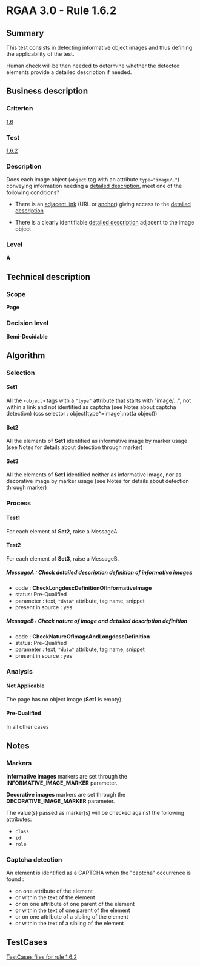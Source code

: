 # RGAA 3.0 -  Rule 1.6.2

## Summary

This test consists in detecting informative object images and thus defining the applicability of the test.

Human check will be then needed to determine whether the detected elements provide a detailed description if needed.

## Business description

### Criterion

[1.6](http://asqatasun.github.io/RGAA--3.0--EN/RGAA3.0_Criteria_English_version_v1.html#crit-1-6)

### Test

[1.6.2](http://asqatasun.github.io/RGAA--3.0--EN/RGAA3.0_Criteria_English_version_v1.html#test-1-6-2)

### Description
Does each image object
    (<code>object</code> tag with an attribute <code>type="image/…"</code>)
    conveying information needing a <a href="http://asqatasun.github.io/RGAA--3.0--EN/RGAA3.0_Glossary_English_version_v1.html#mDescDetaillee">detailed
  description</a>, meet one of the following conditions?
    <ul><li>There is an <a href="http://asqatasun.github.io/RGAA--3.0--EN/RGAA3.0_Glossary_English_version_v1.html#mLienAdj">adjacent
    link</a> (URL or  <a href="http://asqatasun.github.io/RGAA--3.0--EN/RGAA3.0_Glossary_English_version_v1.html#mAncreNom">anchor</a>) giving access to the <a href="http://asqatasun.github.io/RGAA--3.0--EN/RGAA3.0_Glossary_English_version_v1.html#mDescDetaillee">detailed
    description</a></li>
  <li>There is a clearly identifiable <a href="http://asqatasun.github.io/RGAA--3.0--EN/RGAA3.0_Glossary_English_version_v1.html#mDescDetaillee">detailed
    description</a> adjacent to the image object
  </li>
    </ul> 


### Level

**A**

## Technical description

### Scope

**Page**

### Decision level

**Semi-Decidable**

## Algorithm

### Selection

#### Set1

All the `<object>` tags with a `"type"` attribute that starts with "image/...", not within a link and not identified as captcha (see Notes about captcha detection)  (css selector : object[type^=image]:not(a object))

#### Set2

All the elements of **Set1** identified as informative image by marker usage (see Notes for details about detection through marker)

#### Set3

All the elements of **Set1** identified neither as informative image, nor as decorative image by marker usage (see Notes for details about detection through marker)

### Process

#### Test1

For each element of **Set2**, raise a MessageA.

#### Test2

For each element of **Set3**, raise a MessageB.

##### MessageA : Check detailed description definition of informative images

-    code : **CheckLongdescDefinitionOfInformativeImage** 
-    status: Pre-Qualified
-    parameter : text, `"data"` attribute, tag name, snippet
-    present in source : yes

##### MessageB : Check nature of image and detailed description definition

-    code : **CheckNatureOfImageAndLongdescDefinition** 
-    status: Pre-Qualified
-    parameter : text, `"data"` attribute, tag name, snippet
-    present in source : yes

### Analysis

#### Not Applicable 

The page has no object image (**Set1** is empty)

#### Pre-Qualified

In all other cases

## Notes

### Markers 

**Informative images** markers are set through the **INFORMATIVE_IMAGE_MARKER** parameter.

**Decorative images** markers are set through the **DECORATIVE_IMAGE_MARKER** parameter.

The value(s) passed as marker(s) will be checked against the following attributes:

- `class`
- `id`
- `role`

### Captcha detection

An element is identified as a CAPTCHA when the "captcha" occurrence is found :

- on one attribute of the element
- or within the text of the element
- or on one attribute of one parent of the element
- or within the text of one parent of the element
- or on one attribute of a sibling of the element
- or within the text of a sibling of the element



##  TestCases 

[TestCases files for rule 1.6.2](https://github.com/Asqatasun/Asqatasun/tree/master/rules/rules-rgaa3.0/src/test/resources/testcases/rgaa30/Rgaa30Rule010602/) 


